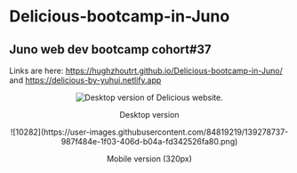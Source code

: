 # Delicious-bootcamp-in-Juno  
  
## Juno web dev bootcamp cohort#37  
  
Links are here: https://hughzhoutrt.github.io/Delicious-bootcamp-in-Juno/ and https://delicious-by-yuhui.netlify.app  
    
<p align="center"><img src="https://user-images.githubusercontent.com/84819219/139278621-025e6885-0a70-4d80-a71e-43189b79d847.png" alt="Desktop version of Delicious website.")</P>  
<p align="center">Desktop version</p>
  
<p align="center">![10282](https://user-images.githubusercontent.com/84819219/139278737-987f484e-1f03-406d-b04a-fd342526fa80.png)</P>  
<p align="center">Mobile version (320px)</p>
